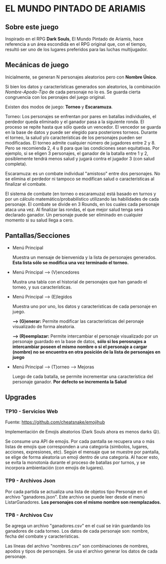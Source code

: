 # EL MUNDO PINTADO DE ARIAMIS
## Sobre este juego
Inspirado en el RPG **Dark Souls**, El Mundo Pintado de Ariamis, hace referencia a un área escondida en el RPG original que, con el tiempo, resultó ser uno de los lugares preferidos para las luchas multijugador.

## Mecánicas de juego
Inicialmente, se generan N personajes aleatorios pero con **Nombre Único**.

Si bien los datos y características generados son aleatorios, la combinación *Nombre-Apodo-Tipo* de cada personaje no lo es. Se guarda cierta congruencia con los peronajes del juego original.

Existen dos modos de juego: **Torneo** y **Escaramuza**.

Torneo: Los personajes se enfrentan por pares en batallas individuales, el perdedor queda eliminado y el ganador pasa a la siguiente ronda. El proceso se repite hasta que sólo queda un vencedor.
El vencedor se guarda en la base de datos y puede ser elegido para posteriores torneos.
Durante el torneo, la salud y/o características de los personajes pueden ser modificadas.
El torneo admite cualquier número de jugadores entre 2 y 8. Pero se recomienda 2, 4 u 8 para que las condiciones sean equitativas. Por ejemplo, si se eligen 3 personajes, el ganador de la batalla entre 1 y 2, posiblemente tendrá menos salud y jugará contra el jugador 3 (con salud completa). 

Escaramuza: es un combate individual "amistoso" entre dos personajes. No se elimina el perdedor ni tampoco se modifican salud o características al finalizar el combate.

El sistema de combate (en torneo o escaramuza) está basado en turnos y por un cálculo matemático/probabilístico utilizando las habilidades de cada personaje.
El combate se divide en 3 Rounds, en los cuales cada personaje ataca una vez. Al finalizar las rondas, el que mejor salud tenga será declarado ganador.
Un personaje puede ser eliminado en cualquier momento si su salud llega a cero.

## Pantallas/Secciones

+   Menú Principal

    Muestra un mensaje de bienvenida y la lista de personajes generados. **Esta lista sólo se modifica una vez terminado el torneo.**

+   Menú Principal --> (V)encedores

    Mustra una tabla con el historial de personajes que han ganado el torneo, y sus características.

+   Menú Principal --> (E)legidos

    Muestra uno por uno, los datos y características de cada personaje en juego.

    **--> (G)enerar:** Permite modificar las características del peronaje visualizado de forma aleatoria.

    **--> (R)eemplazar:** Permite intercambiar el personaje visualizado por un personaje guardado en la base de datos, **sólo si los perosnajes a intercambiar poseen el mismo nombre o si el personaje a cargar (nombre) no se encuentra en otra posición de la lista de personajes en juego**

+   Menú Principal --> (T)orneo --> Mejoras

    Luego de cada batalla, se permite incrementar una característica del personaje ganador. **Por defecto se incrementa la Salud**

## Upgrades

### TP10 - Servicios Web
Fuente: https://github.com/cheatsnake/emojihub

Implementación de Emojis aleatorios (Dark Souls ahora es menos darks 😜).

Se consume una API de emojis. Por cada pantalla se recupera una o más listas de emojis que corresponden a una categoría (simbolos, lugares, acciones, expresiones, etc). Según el mensaje que se muestre por pantalla, se elige de forma aleatoria un emoji dentro de una categoría.
Al hacer esto, se evita la monotonía durante el proceso de batallas por turnos, y se incorpora ambientación (con emojis de lugares).

### TP9 - Archivos Json
Por cada partida se actualiza una lista de objetos tipo Personaje en el archivo "ganadores.json". Este archivo se puede leer desde el menú ListarGanadores. **Los personajes con el mismo nombre son reemplazados.**

### TP8 - Archivos Csv
Se agrega un archivo "ganadores.csv" en el cual se irán guardando los ganadores de cada torneo. Los datos de cada personaje son: nombre, fecha del combate y características.

Las líneas del archivo "nombres.csv" son combinaciones de nombres, apodos y tipos de personajes. Se usa el archivo generar los datos de cada personaje.












    


